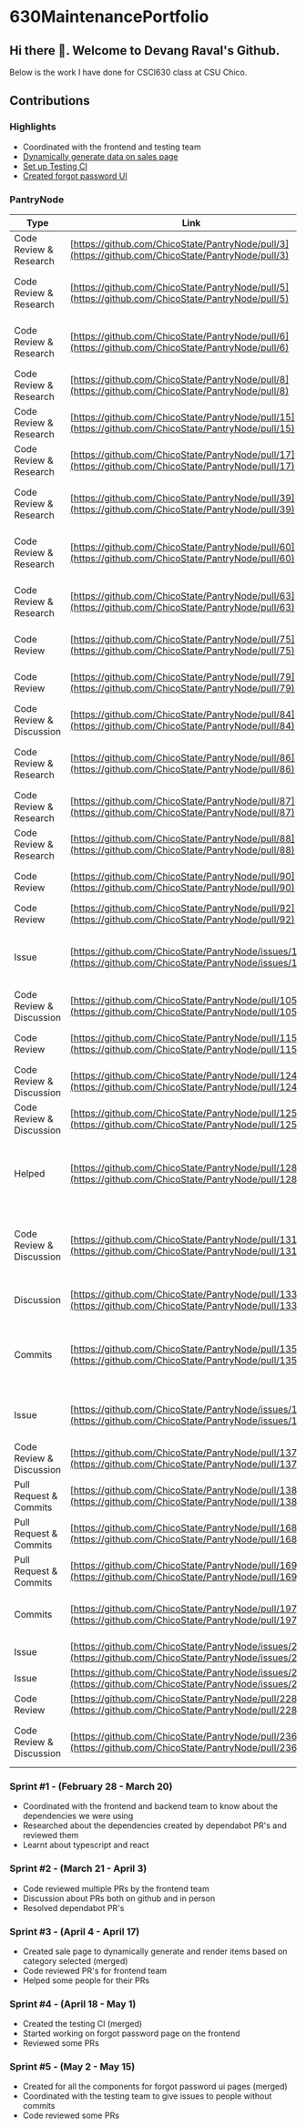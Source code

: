 # 630MaintenancePortfolio

## Hi there 👋. Welcome to Devang Raval's Github.

Below is the work I have done for CSCI630 class at CSU Chico.

## Contributions

### Highlights
- Coordinated with the frontend and testing team
- [Dynamically generate data on sales page](https://github.com/ChicoState/PantryNode/pull/135)
- [Set up Testing CI](https://github.com/ChicoState/PantryNode/pull/169)
- [Created forgot password UI](https://github.com/ChicoState/PantryNode/pull/197)

### PantryNode

| Type                      | Link                                               | Notes                                                           |
| ------------------------- | ---------------------------------------------------| --------------------------------------------------------------- |
| Code Review & Research             | [https://github.com/ChicoState/PantryNode/pull/3](https://github.com/ChicoState/PantryNode/pull/3)    | Dependabot - Bump ini from 1.3.5 to 1.3.8                       |
| Code Review & Research               | [https://github.com/ChicoState/PantryNode/pull/5](https://github.com/ChicoState/PantryNode/pull/5)    | Dependabot - Bump normalize-url from 4.5.0 to 4.5.1             |
| Code Review & Research               | [https://github.com/ChicoState/PantryNode/pull/6](https://github.com/ChicoState/PantryNode/pull/6)    | Dependabot - Bump glob-parent from 5.1.1 to 5.1.2               |
| Code Review & Research               | [https://github.com/ChicoState/PantryNode/pull/8](https://github.com/ChicoState/PantryNode/pull/8)    | Dependabot - Bump tar from 4.4.13 to 4.4.19                     |
| Code Review & Research               | [https://github.com/ChicoState/PantryNode/pull/15](https://github.com/ChicoState/PantryNode/pull/15)   | Dependabot - Bump ejs from 3.1.2 to 3.1.7                       |
| Code Review & Research               | [https://github.com/ChicoState/PantryNode/pull/17](https://github.com/ChicoState/PantryNode/pull/17)   | Dependabot - Bump bcrypt from 4.0.1 to 5.0.0                    |
  | Code Review & Research               | [https://github.com/ChicoState/PantryNode/pull/39](https://github.com/ChicoState/PantryNode/pull/39)   | Dependabot - Bump minimist from 1.2.5 to 1.2.8                  |
| Code Review & Research               | [https://github.com/ChicoState/PantryNode/pull/60](https://github.com/ChicoState/PantryNode/pull/60)   | Dependabot - Bump webpack from 5.75.0 to 5.76.1                 |
| Code Review & Research               | [https://github.com/ChicoState/PantryNode/pull/63](https://github.com/ChicoState/PantryNode/pull/63)   | Dependabot - Bump ansi-regex from 4.1.0 to 4.1.1                |
| Code Review               | [https://github.com/ChicoState/PantryNode/pull/75](https://github.com/ChicoState/PantryNode/pull/75)  | Add infrastructure for automated testing                      |
  | Code Review               | [https://github.com/ChicoState/PantryNode/pull/79](https://github.com/ChicoState/PantryNode/pull/79)  | Routing and Navigation for React                       |
| Code Review & Discussion               | [https://github.com/ChicoState/PantryNode/pull/84](https://github.com/ChicoState/PantryNode/pull/84)    | Add Sign Up and Login Pages (#66)                       |
| Code Review & Research              | [https://github.com/ChicoState/PantryNode/pull/86](https://github.com/ChicoState/PantryNode/pull/86)    | Dependabot - Bump minimatch from 3.0.4 to 3.0.8               |
| Code Review & Research              | [https://github.com/ChicoState/PantryNode/pull/87](https://github.com/ChicoState/PantryNode/pull/87)    | Dependabot - Bump got and nodemon                       |
| Code Review & Research               | [https://github.com/ChicoState/PantryNode/pull/88](https://github.com/ChicoState/PantryNode/pull/88)    | Dependabot - Bump shelljs and jshint                       |
| Code Review               | [https://github.com/ChicoState/PantryNode/pull/90](https://github.com/ChicoState/PantryNode/pull/90)    | Merging frontend branch with main for rebase                       |
| Code Review               | [https://github.com/ChicoState/PantryNode/pull/92](https://github.com/ChicoState/PantryNode/pull/92)    | Sales Report View #78                       |
| Issue               | [https://github.com/ChicoState/PantryNode/issues/102](https://github.com/ChicoState/PantryNode/issues/102)    | List Sale Items based on category selected on Sales Report page           |
| Code Review & Discussion              | [https://github.com/ChicoState/PantryNode/pull/105](https://github.com/ChicoState/PantryNode/pull/105)    | Feature/donar page static                       |
| Code Review               | [https://github.com/ChicoState/PantryNode/pull/115](https://github.com/ChicoState/PantryNode/pull/115)    | Donor page improvements #77                       |
  | Code Review & Discussion              | [https://github.com/ChicoState/PantryNode/pull/124](https://github.com/ChicoState/PantryNode/pull/124)    | Added formik to register page. Fixed issue #123           |
| Code Review & Discussion              | [https://github.com/ChicoState/PantryNode/pull/125](https://github.com/ChicoState/PantryNode/pull/125)    | Rebase Frontend with main branch                       |
  | Helped         | [https://github.com/ChicoState/PantryNode/pull/128](https://github.com/ChicoState/PantryNode/pull/128)    | Removed mongoose: 5.9.11 from package.json as we are migrating to Postgre SQL  |
| Code Review & Discussion| [https://github.com/ChicoState/PantryNode/pull/131](https://github.com/ChicoState/PantryNode/pull/131)    | Removed mongoose: 5.9.11 from package.json as we are migrating to Postgre SQL |
| Discussion               | [https://github.com/ChicoState/PantryNode/pull/133](https://github.com/ChicoState/PantryNode/pull/133)    | Dynamically rendering sales table data                       |
| Commits     | [https://github.com/ChicoState/PantryNode/pull/135](https://github.com/ChicoState/PantryNode/pull/135)    | Implementation of List Sale Items based on category selected on Sales Report page #102  |
| Issue              | [https://github.com/ChicoState/PantryNode/issues/136](https://github.com/ChicoState/PantryNode/issues/136)    | Create Forgot password interface in Frontend.                       |
| Code Review & Discussion              | [https://github.com/ChicoState/PantryNode/pull/137](https://github.com/ChicoState/PantryNode/pull/137)    | Donor page improvements#77                       |
| Pull Request & Commits              | [https://github.com/ChicoState/PantryNode/pull/138](https://github.com/ChicoState/PantryNode/pull/138)    | Adding mongoose dependancy again                       |
| Pull Request & Commits               | [https://github.com/ChicoState/PantryNode/pull/168](https://github.com/ChicoState/PantryNode/pull/168)    | Testing CI test                      |
| Pull Request & Commits               | [https://github.com/ChicoState/PantryNode/pull/169](https://github.com/ChicoState/PantryNode/pull/169)    | Set up Testing Ci for main branch                       |
| Commits               | [https://github.com/ChicoState/PantryNode/pull/197](https://github.com/ChicoState/PantryNode/pull/197)    | Made all the components for forgot password pages frontend                  |
| Issue               | [https://github.com/ChicoState/PantryNode/issues/204](https://github.com/ChicoState/PantryNode/issues/204)    | Test Sales Page Frontend                       |
| Issue               | [https://github.com/ChicoState/PantryNode/issues/205](https://github.com/ChicoState/PantryNode/issues/205)    | Testing sales.js backend                       |
| Code Review               | [https://github.com/ChicoState/PantryNode/pull/228](https://github.com/ChicoState/PantryNode/pull/228)    | Frontend UI Updates                       |
| Code Review & Discussion              | [https://github.com/ChicoState/PantryNode/pull/236](https://github.com/ChicoState/PantryNode/pull/236)    | Testing summary.js frontend solves #207                       |


### Sprint #1 - (February 28 - March 20)

- Coordinated with the frontend and backend team to know about the dependencies we were using
- Researched about the dependencies created by dependabot PR's and reviewed them
- Learnt about typescript and react

### Sprint #2 - (March 21 - April 3)

- Code reviewed multiple PRs by the frontend team
- Discussion about PRs both on github and in person
- Resolved dependabot PR's

### Sprint #3 - (April 4 - April 17)

- Created sale page to dynamically generate and render items based on category selected (merged)
- Code reviewed PR's for frontend team
- Helped some people for their PRs

### Sprint #4 - (April 18 - May 1)

- Created the testing CI (merged)
- Started working on forgot password page on the frontend
- Reviewed some PRs

### Sprint #5 - (May 2 - May 15)

- Created for all the components for forgot password ui pages (merged)
- Coordinated with the testing team to give issues to people without commits
- Code reviewed some PRs


<!--
**DevangRaval1/DevangRaval1** is a ✨ _special_ ✨ repository because its `README.md` (this file) appears on your GitHub profile.

Here are some ideas to get you started:

- 🔭 I’m currently working on ...
- 🌱 I’m currently learning ...
- 👯 I’m looking to collaborate on ...
- 🤔 I’m looking for help with ...
- 💬 Ask me about ...
- 📫 How to reach me: ...
- 😄 Pronouns: ...
- ⚡ Fun fact: ...
-->
